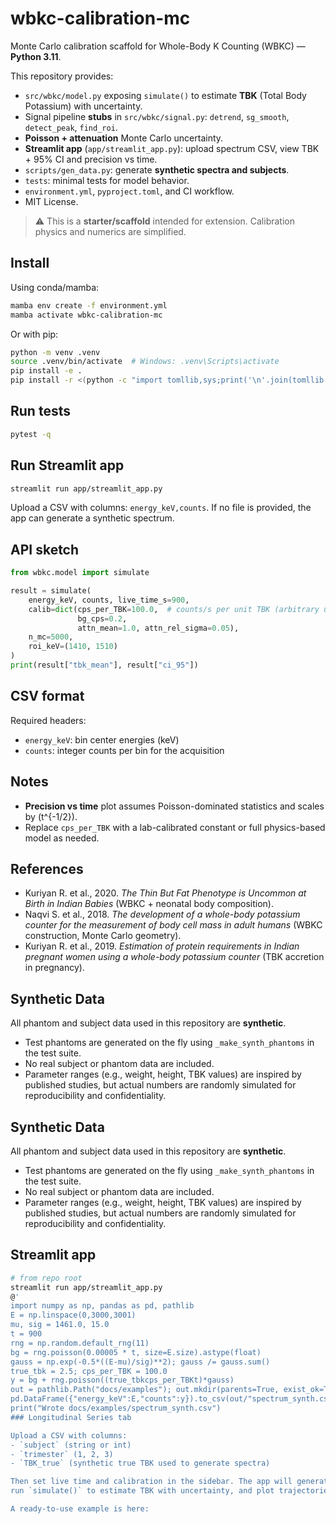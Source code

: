 # wbkc-calibration-mc

Monte Carlo calibration scaffold for Whole-Body K Counting (WBKC) — **Python 3.11**.

This repository provides:
- `src/wbkc/model.py` exposing `simulate()` to estimate **TBK** (Total Body Potassium) with uncertainty.
- Signal pipeline **stubs** in `src/wbkc/signal.py`: `detrend`, `sg_smooth`, `detect_peak`, `find_roi`.
- **Poisson + attenuation** Monte Carlo uncertainty.
- **Streamlit app** (`app/streamlit_app.py`): upload spectrum CSV, view TBK + 95% CI and precision vs time.
- `scripts/gen_data.py`: generate **synthetic spectra and subjects**.
- `tests`: minimal tests for model behavior.
- `environment.yml`, `pyproject.toml`, and CI workflow.
- MIT License.

> ⚠️ This is a **starter/scaffold** intended for extension. Calibration physics and numerics are simplified.

## Install

Using conda/mamba:

```bash
mamba env create -f environment.yml
mamba activate wbkc-calibration-mc
```

Or with pip:

```bash
python -m venv .venv
source .venv/bin/activate  # Windows: .venv\Scripts\activate
pip install -e .
pip install -r <(python -c "import tomllib,sys;print('\n'.join(tomllib.load(open('pyproject.toml','rb'))['project']['optional-dependencies']['dev']))")
```

## Run tests

```bash
pytest -q
```

## Run Streamlit app

```bash
streamlit run app/streamlit_app.py
```

Upload a CSV with columns: `energy_keV,counts`.
If no file is provided, the app can generate a synthetic spectrum.

## API sketch

```python
from wbkc.model import simulate

result = simulate(
    energy_keV, counts, live_time_s=900,
    calib=dict(cps_per_TBK=100.0,  # counts/s per unit TBK (arbitrary unit)
               bg_cps=0.2,
               attn_mean=1.0, attn_rel_sigma=0.05),
    n_mc=5000,
    roi_keV=(1410, 1510)
)
print(result["tbk_mean"], result["ci_95"])
```

## CSV format

Required headers:
- `energy_keV`: bin center energies (keV)
- `counts`: integer counts per bin for the acquisition

## Notes

- **Precision vs time** plot assumes Poisson-dominated statistics and scales by \(t^{-1/2}\).
- Replace `cps_per_TBK` with a lab-calibrated constant or full physics-based model as needed.


## References
- Kuriyan R. et al., 2020. *The Thin But Fat Phenotype is Uncommon at Birth in Indian Babies* (WBKC + neonatal body composition).
- Naqvi S. et al., 2018. *The development of a whole-body potassium counter for the measurement of body cell mass in adult humans* (WBKC construction, Monte Carlo geometry).
- Kuriyan R. et al., 2019. *Estimation of protein requirements in Indian pregnant women using a whole-body potassium counter* (TBK accretion in pregnancy).
## Synthetic Data

All phantom and subject data used in this repository are **synthetic**.
- Test phantoms are generated on the fly using `_make_synth_phantoms` in the test suite.
- No real subject or phantom data are included.
- Parameter ranges (e.g., weight, height, TBK values) are inspired by published studies,
  but actual numbers are randomly simulated for reproducibility and confidentiality.
## Synthetic Data

All phantom and subject data used in this repository are **synthetic**.
- Test phantoms are generated on the fly using `_make_synth_phantoms` in the test suite.
- No real subject or phantom data are included.
- Parameter ranges (e.g., weight, height, TBK values) are inspired by published studies,
  but actual numbers are randomly simulated for reproducibility and confidentiality.
## Streamlit app

```bash
# from repo root
streamlit run app/streamlit_app.py
@'
import numpy as np, pandas as pd, pathlib
E = np.linspace(0,3000,3001)
mu, sig = 1461.0, 15.0
t = 900
rng = np.random.default_rng(11)
bg = rng.poisson(0.00005 * t, size=E.size).astype(float)
gauss = np.exp(-0.5*((E-mu)/sig)**2); gauss /= gauss.sum()
true_tbk = 2.5; cps_per_TBK = 100.0
y = bg + rng.poisson((true_tbkcps_per_TBKt)*gauss)
out = pathlib.Path("docs/examples"); out.mkdir(parents=True, exist_ok=True)
pd.DataFrame({"energy_keV":E,"counts":y}).to_csv(out/"spectrum_synth.csv", index=False)
print("Wrote docs/examples/spectrum_synth.csv")
### Longitudinal Series tab

Upload a CSV with columns:
- `subject` (string or int)
- `trimester` (1, 2, 3)
- `TBK_true` (synthetic true TBK used to generate spectra)

Then set live time and calibration in the sidebar. The app will generate a synthetic spectrum for each row,
run `simulate()` to estimate TBK with uncertainty, and plot trajectories with 95% CI error bars.

A ready-to-use example is here:


